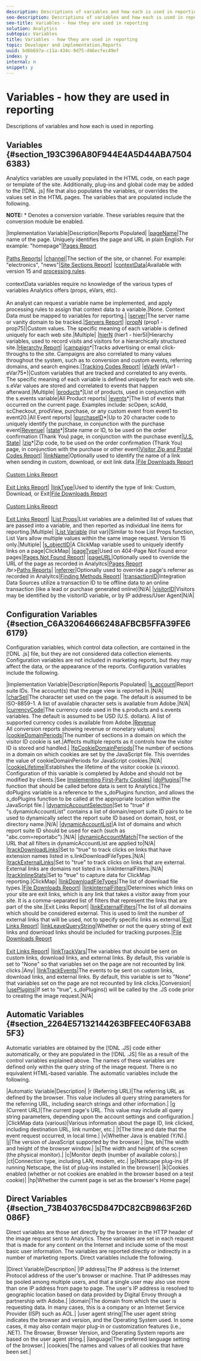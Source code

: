 ```yaml
---
description: Descriptions of variables and how each is used in reporting.
seo-description: Descriptions of variables and how each is used in reporting.
seo-title: Variables - how they are used in reporting
solution: Analytics
subtopic: Variables
title: Variables - how they are used in reporting
topic: Developer and implementation,Reports
uuid: bd6b697a-c11a-434c-9d75-d46ecfec49ef
index: y
internal: n
snippet: y
---
```


# Variables - how they are used in reporting

Descriptions of variables and how each is used in reporting.

## Variables {#section_193C396A80F944E4A5D44ABA75046383}

Analytics variables are usually populated in the HTML code, on each page or template of the site. Additionally, plug-ins and global code may be added to the [!DNL .js] file that also populates the variables, or overrides the values set in the HTML pages. The variables that are populated include the following.

**NOTE:** &#42; Denotes a conversion variable. These variables require that the conversion module be enabled. 

|Implementation Variable|Description|Reports Populated|
|[pageName](https://marketing.adobe.com/resources/help/en_US/sc/implement/pageName.html)|The name of the page. Uniquely identifies the page and URL in plain English. For example:    "homepage"|[Pages Report](/help/components/c-variables/dimensionslist/reports-pages.md)<br></br>[Paths Reports](/help/components/c-variables/dimensionslist/reports-paths.md)|
|[channel](https://marketing.adobe.com/resources/help/en_US/sc/implement/channel.html)|The section of the site, or channel. For example:    "electronics",  "news"|[Site Sections Report](/help/components/c-variables/dimensionslist/reports-site-sections.md)|
|[contextData](https://marketing.adobe.com/resources/help/en_US/sc/implement/context_data_variables.html)|Available with version 15 and [processing rules](../../admin/admin/c-processing-rules/processing-rules.md).<br></br>contextData variables require no knowledge of the various types of variables Analytics offers (props, eVars, etc).<br></br>An analyst can request a variable name be implemented, and apply processing rules to assign that context data to a variable.|None. Context Data must be mapped to variables for reporting.|
|[server](https://marketing.adobe.com/resources/help/en_US/sc/implement/server.html)|The server name or vanity domain to be tracked.|[Servers Report](/help/components/c-variables/dimensionslist/reports-servers.md)|
|[propN](https://marketing.adobe.com/resources/help/en_US/sc/implement/propN.html) (prop1 - prop75)|Custom values. The specific meaning of each variable is defined uniquely for each web site.|Multiple|
|[hierN](https://marketing.adobe.com/resources/help/en_US/sc/implement/hierN.html) (hier1 - hier5)|Hierarchy variables, used to record visits and visitors for a hierarchically structured site.|[Hierarchy Report](/help/components/c-variables/dimensionslist/reports-hierarchy.md)|
|[campaign](https://marketing.adobe.com/resources/help/en_US/sc/implement/campaign.html)\*|Tracks advertising or email click-throughs to the site. Campaigns are also correlated to many values throughout the system, such as to conversion and custom events, referring domains, and search engines.|[Tracking Codes Report](/help/components/c-variables/dimensionslist/reports-tracking-codes.md)|
|[eVarN](https://marketing.adobe.com/resources/help/en_US/sc/implement/eVarN.html) (eVar1 - eVar75*)|Custom variables that are tracked and correlated to any events. The specific meaning of each variable is defined uniquely for each web site.  s.eVar values are stored and correlated to events that happen afterward.|Multiple|
|[products](https://marketing.adobe.com/resources/help/en_US/sc/implement/products.html)\*|List of products, used in conjunction with the  s.events variable|All Product reports|
|[events](https://marketing.adobe.com/resources/help/en_US/sc/implement/events.html)\*|The list of events that occurred on the current page. Examples include:  scOpen,  scAdd,  scCheckout,  prodView, purchase, or any custom event from event1 to event20.|All Event reports|
|[purchaseID](https://marketing.adobe.com/resources/help/en_US/sc/implement/purchaseID.html)\*|Up to 20 character code to uniquely identify the purchase, in conjunction with the purchase event|[Revenue](/help/components/c-variables/dimensionslist/reports-revenue.md)|
|[state](https://marketing.adobe.com/resources/help/en_US/sc/implement/state.html)\*|State name or ID, to be used on the order confirmation (Thank You) page, in conjunction with the purchase event|[U.S. State](/help/components/c-variables/dimensionslist/reports-state.md)|
|[zip](https://marketing.adobe.com/resources/help/en_US/sc/implement/zip.html)\*|Zip code, to be used on the order confirmation (Thank You) page, in conjunction with the purchase or other event|[Visitor Zip and Postal Codes Report](/help/components/c-variables/dimensionslist/reports-zip.md)|
|[linkName](https://marketing.adobe.com/resources/help/en_US/sc/implement/linkName.html)|Optionally used to identify the name of a link when sending in custom, download, or exit link data.|[File Downloads Report](/help/components/c-variables/dimensionslist/reports-file-downloads.md)<br></br>[Custom Links Report](/help/components/c-variables/dimensionslist/reports-custom-links.md)<br></br>[Exit Links Report](reports_exit_links.md)|
|[linkType](https://marketing.adobe.com/resources/help/en_US/sc/implement/linkType.html)|Used to identify the type of link: Custom, Download, or Exit|[File Downloads Report](/help/components/c-variables/dimensionslist/reports-file-downloads.md)<br></br>[Custom Links Report](/help/components/c-variables/dimensionslist/reports-custom-links.md)<br></br>[Exit Links Report](reports_exit_links.md)|
|[List Props](https://marketing.adobe.com/resources/help/en_US/sc/implement/list_props.html)|List variables are a delimited list of values that are passed into a variable, and then reported as individual line items for reporting.|Multiple|
|[List Variable](https://marketing.adobe.com/resources/help/en_US/sc/implement/listN.html) (list var)|Similar to how List Props function, List Vars allow multiple values within the same image request.  Version 15 only.|Multiple|
|[s\_objectID](https://marketing.adobe.com/resources/help/en_US/sc/implement/s_objectID.html)|A ClickMap variable used to uniquely identify links on a page|ClickMap|
|[pageType](https://marketing.adobe.com/resources/help/en_US/sc/implement/pageType.html)|Used on 404-Page Not Found error pages|[Pages Not Found Report](/help/components/c-variables/dimensionslist/reports-pages-not-found.md)|
|[pageURL](https://marketing.adobe.com/resources/help/en_US/sc/implement/pageURL.html)|Optionally used to override the URL of the page as recorded in Analyitcs|[Pages Report](/help/components/c-variables/dimensionslist/reports-pages.md)<br>/br>[Paths Reports](reports_paths.md)|
|[referrer](https://marketing.adobe.com/resources/help/en_US/sc/implement/referrer.html)|Optionally used to override a page's referrer as recorded in Analyitcs|[Finding Methods Report](/help/components/c-variables/dimensionslist/reports-finding-methods.md)|
|[transactionID](https://marketing.adobe.com/resources/help/en_US/sc/implement/transactionID.html)|Integration Data Sources utilize a transaction ID to tie offline data to an online transaction (like a lead or purchase generated online)|N/A|
|[visitorID](https://marketing.adobe.com/resources/help/en_US/sc/implement/visitorID.html)|Visitors may be identified by the visitorID variable, or by IP address/User Agent|N/A|

## Configuration Variables {#section_C6A32064666248AFBCB5FFA39FE66179}

Configuration variables, which control data collection, are contained in the [!DNL .js] file, but they are not considered data collection elements. Configuration variables are not included in marketing reports, but they may affect the data, or the appearance of the reports. Configuration variables include the following. 

|Implementation Variable|Description|Reports Populated|
|[s\_account](https://marketing.adobe.com/resources/help/en_US/sc/implement/s_account.html)|Report suite IDs. The account(s) that the page view is reported in.|N/A|
|[charSet](https://marketing.adobe.com/resources/help/en_US/sc/implement/charset.html)|The character set used on the page. The default is assumed to be ISO-8859-1. A list of available character sets is available from Adobe.|N/A|
|[currencyCode](https://marketing.adobe.com/resources/help/en_US/sc/implement/currencycode.html)|The currency code used in the  s.products and  s.events variables. The default is assumed to be USD (U.S. dollars). A list of supported currency codes is available from Adobe.|[Revenue](/help/components/c-variables/dimensionslist/reports-revenue.md)<br>All conversion reports showing revenue or monetary values|
|[cookieDomainPeriods](https://marketing.adobe.com/resources/help/en_US/sc/implement/cookiedomainperiods.html)|The number of sections in a domain on which the visitor ID cookie is set.|Affects multiple reports as it controls how the visitor ID is stored and handled.|
|[fpCookieDomainPeriods](https://marketing.adobe.com/resources/help/en_US/sc/implement/fpCookieDomainPeriods.html)|The number of sections in a domain on which cookies are set by the JavaScript file. This overrides the value of  cookieDomainPeriods for JavaScript cookies.|N/A|
|[cookieLifetime](https://marketing.adobe.com/resources/help/en_US/sc/implement/cookielifetime.html)|Establishes the lifetime of the visitor cookie (s.vixxxx). Configuration of this variable is completed by Adobe and should not be modified by clients.|See [Implementing First-Party Cookies](https://marketing.adobe.com/resources/help/en_US/whitepapers/first_party_cookies/)|
|[doPlugins](https://marketing.adobe.com/resources/help/en_US/sc/implement/doPlugins.html)|The function that should be called before data is sent to Analytics.|The doPlugins variable is a reference to the s\_doPlugins function, and allows the  s\_doPlugins function to be called at the appropriate location within the JavaScript file.|
|[dynamicAccountSelection](https://marketing.adobe.com/resources/help/en_US/sc/implement/dynamicAccountSelection.html)|Set to  "true" if  "s.dynamicAccountList" contains a list of domain/report suite ID pairs to be used to dynamically select the report suite ID based on domain, host, or directory name.|N/A|
|[dynamicAccountList](https://marketing.adobe.com/resources/help/en_US/sc/implement/dynamicAccountList.html)|A list of domains and which report suite ID should be used for each (such as  "abc.com=reportabc").|N/A|
|[dynamicAccountMatch](https://marketing.adobe.com/resources/help/en_US/sc/implement/dynamicAccountMatch.html)|The section of the URL that all filters in  dynamicAccountList are applied to|N/A|
|[trackDownloadLinks](https://marketing.adobe.com/resources/help/en_US/sc/implement/trackDownloadLinks.html)|Set to  "true" to track clicks on links that have extension names listed in  s.linkDownloadFileTypes.|N/A|
|[trackExternalLinks](https://marketing.adobe.com/resources/help/en_US/sc/implement/trackExternalLinks.html)|Set to  "true" to track clicks on links that are external. External links are domains not listed in  s.linkInternalFilters.|N/A|
|[trackInlineStats](https://marketing.adobe.com/resources/help/en_US/sc/implement/trackInlineStats.html)|Set to  "true" to capture data for ClickMap reporting.|ClickMap|
|[linkDownloadFileTypes](https://marketing.adobe.com/resources/help/en_US/sc/implement/linkDownloadFileTypes.html)|The list of download file types.|[File Downloads Report](/help/components/c-variables/dimensionslist/reports-file-downloads.md)|
|[linkInternalFilters](https://marketing.adobe.com/resources/help/en_US/sc/implement/linkInternalFilters.html)|Determines which links on your site are exit links, which is any link that takes a visitor away from your site. It is a comma-separated list of filters that represent the links that are part of the site.|Exit Links Report|
|[linkExternalFilters](https://marketing.adobe.com/resources/help/en_US/sc/implement/linkExternalFilters.html)|The list of all domains which should be considered external. This is used to limit the number of external links that will be used, not to specify specific links as external.|[Exit Links Report](/help/components/c-variables/dimensionslist/reports-exit-links.md)|
|[linkLeaveQueryString](https://marketing.adobe.com/resources/help/en_US/sc/implement/linkLeaveQueryString.html)|Whether or not the query string of exit links and download links should be included for tracking purposes.|[File Downloads Report](/help/components/c-variables/dimensionslist/reports-file-downloads.md)<br></br>[Exit Links Report](/help/components/c-variables/dimensionslist/reports-exit-links.md)|
|[linkTrackVars](https://marketing.adobe.com/resources/help/en_US/sc/implement/linkTrackVars.html)|The variables that should be sent on custom links, download links, and external links. By default, this variable is set to "None" so that variables set on the page are not recounted by link clicks.|Any|
|[linkTrackEvents](https://marketing.adobe.com/resources/help/en_US/sc/implement/linkTrackEvents.html)|The events to be sent on custom links, download links, and external links. By default, this variable is set to "None" that variables set on the page are not recounted by link clicks.|Conversion|
|[usePlugins](https://marketing.adobe.com/resources/help/en_US/sc/implement/s_usePlugins.html)|If set to  "true",  s\_doPlugins() will be called by the  .JS code prior to creating the image request.|N/A|

## Automatic Variables {#section_2264E57132144263BFEEC40F63AB85F3}

Automatic variables are obtained by the [!DNL .JS] code either automatically, or they are populated in the [!DNL .JS] file as a result of the control variables explained above. The names of these variables are defined only within the query string of the image request. There is no equivalent HTML-based variable. The automatic variables include the following. 

|Automatic Variable|Description|
|r (Referring URL)|The referring URL as defined by the browser. This value includes all query string parameters for the referring URL, including search strings and other information.|
|g (Current URL)|The current page's URL. This value may include all query string parameters, depending upon the account settings and configuration.|
|ClickMap data (various)|Various information about the page ID, link clicked, including destination URL, link number, etc.|
|t|The time and date that the event request occurred, in local time.|
|v|Whether Java is enabled (Y/N).|
|j|The version of JavaScript supported by the browser.|
|bw, bh|The width and height of the browser window.|
|s|The width and height of the screen (the physical monitor).|
|c|Monitor depth (number of available colors).|
|ct|Connection type, including LAN, modem, etc.|
|p|Netscape plug-ins (if running Netscape, the list of plug-ins installed in the browser)|
|k|Cookies enabled (whether or not cookies are enabled in the browser based on a test cookie)|
|hp|Whether the current page is set as the browser's Home page|

## Direct Variables {#section_73B40376C5D847DC82CB9863F26D086F}

Direct variables are those set directly by the browser in the HTTP header of the image request sent to Analytics. These variables are set in each request that is made for any content on the Internet and include some of the most basic user information. The variables are reported directly or indirectly in a number of marketing reports. Direct variables include the following. 

|Direct Variable|Description|
|IP address|The IP address is the Internet Protocol address of the user's browser or machine. That IP addresses may be pooled among multiple users, and that a single user may also use more than one IP address from page to page.  The user's IP address is resolved to geographic location based on data provided by Digital Envoy through a partnership with Adobe.|
|domain|The domain from which the user is requesting data. In many cases, this is a company or an Internet Service Provider (ISP) such as AOL.|
|user agent string|The user agent string indicates the browser and version, and the Operating System used. In some cases, it may also contain major plug-in or customization features (i.e., .NET). The  Browser,  Browser Version, and  Operating System reports are based on the user agent string.|
|language|The preferred language setting of the browser.|
|cookies|The names and values of all cookies that have been set.|
